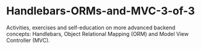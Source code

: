 # Handlebars-ORMs-and-MVC-3-of-3
Activities, exercises and self-education on more advanced backend concepts: Handlebars, Object Relational Mapping (ORM) and Model View Controller (MVC).
